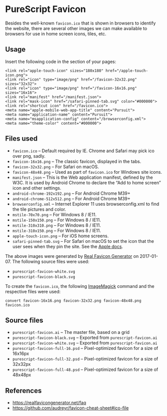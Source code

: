 # PureScript Favicon

Besides the well-known `favicon.ico` that is shown in browsers to identify the website, there are several other images we can make available to browsers for use in home screen icons, tiles, etc.

## Usage

Insert the following code in the <head> section of your pages:

    <link rel="apple-touch-icon" sizes="180x180" href="/apple-touch-icon.png">
    <link rel="icon" type="image/png" href="/favicon-32x32.png" sizes="32x32">
    <link rel="icon" type="image/png" href="/favicon-16x16.png" sizes="16x16">
    <link rel="manifest" href="/manifest.json">
    <link rel="mask-icon" href="/safari-pinned-tab.svg" color="#000000">
    <link rel="shortcut icon" href="/favicon.ico">
    <meta name="apple-mobile-web-app-title" content="Pursuit">
    <meta name="application-name" content="Pursuit">
    <meta name="msapplication-config" content="/browserconfig.xml">
    <meta name="theme-color" content="#000000">

## Files used

* `favicon.ico` – Default required by IE. Chrome and Safari may pick ico over png, sadly.
* `favicon-16x16.png` – The classic favicon, displayed in the tabs.
* `favicon-32x32.png` – For Safari on macOS.
* `favicon-48x48.png` – Used as part of `favicon.ico` for Windows site icons.
* `manifest.json` – This is the Web application manifest, defined by the W3C. It is used by Android Chrome to declare the “Add to home screen” icon and other settings.
* `android-chrome-192x192.png` – For Android Chrome M39+
* `android-chrome-512x512.png` – For Android Chrome M39+
* `browserconfig.xml` – Internet Explorer 11 uses browserconfig.xml to find the tile pictures and color.
* `mstile-70x70.png` – For Windows 8 / IE11.
* `mstile-150x150.png` – For Windows 8 / IE11.
* `mstile-310x310.png` – For Windows 8 / IE11.
* `mstile-310x150.png` – For Windows 8 / IE11.
* `apple-touch-icon.png` – For iOS home screens.
* `safari-pinned-tab.svg` – For Safari on macOS to set the icon that the user sees when they pin the site. See the [Apple docs](https://developer.apple.com/library/content/documentation/AppleApplications/Reference/SafariWebContent/pinnedTabs/pinnedTabs.html).

The above images were generated by [Real Favicon Generator](https://realfavicongenerator.net) on 2017-01-07. The following source files were used:

* `purescript-favicon-white.svg`
* `purescript-favicon-black.svg`

To create the `favicon.ico`, the following [ImageMagick](https://www.imagemagick.org/) command and the respective files were used:

    convert favicon-16x16.png favicon-32x32.png favicon-48x48.png favicon.ico

## Source files

* `purescript-favicon.ai` – The master file, based on a grid
* `purescript-favicon-black.svg` – Exported from `purescript-favicon.ai`
* `purescript-favicon-white.svg` – Exported from `purescript-favicon.ai`
* `purescript-favicon-full-16.psd` – Pixel-optimized favicon for a size of 16x16px
* `purescript-favicon-full-32.psd` – Pixel-optimized favicon for a size of 32x32px
* `purescript-favicon-full-48.psd` – Pixel-optimized favicon for a size of 48x48px

## References

* https://realfavicongenerator.net/faq
* https://github.com/audreyr/favicon-cheat-sheet#ico-file

